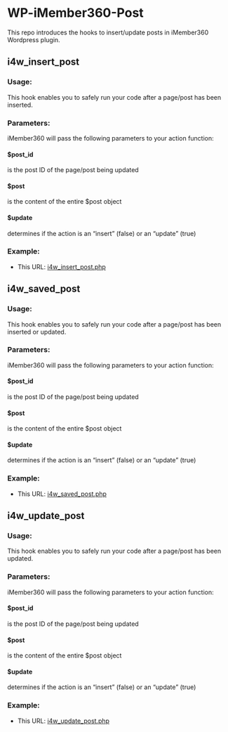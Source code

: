 # WP-iMember360-Post

This repo introduces the hooks to insert/update posts in iMember360 Wordpress plugin.

## i4w_insert_post


### Usage:
This hook enables you to safely run your code after a page/post has been inserted.


### Parameters:
iMember360 will pass the following parameters to your action function:

#### $post_id
is the post ID of the page/post being updated
#### $post
is the content of the entire $post object
#### $update
determines if the action is an “insert” (false) or an “update” (true)

### Example:
* This URL: [i4w_insert_post.php](https://github.com/eujinong/WP-iMember360-Post/blob/master/i4w_insert_post.php)


## i4w_saved_post


### Usage:
This hook enables you to safely run your code after a page/post has been inserted or updated.


### Parameters:
iMember360 will pass the following parameters to your action function:

#### $post_id
is the post ID of the page/post being updated
#### $post
is the content of the entire $post object
#### $update
determines if the action is an “insert” (false) or an “update” (true)

### Example:
* This URL: [i4w_saved_post.php](https://github.com/eujinong/WP-iMember360-Post/blob/master/i4w_saved_post.php)


## i4w_update_post


### Usage:
This hook enables you to safely run your code after a page/post has been updated.


### Parameters:
iMember360 will pass the following parameters to your action function:

#### $post_id
is the post ID of the page/post being updated
#### $post
is the content of the entire $post object
#### $update
determines if the action is an “insert” (false) or an “update” (true)

### Example:
* This URL: [i4w_update_post.php](https://github.com/eujinong/WP-iMember360-Post/blob/master/i4w_update_post.php)
